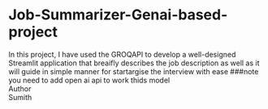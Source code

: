 # Job-Summarizer-Genai-based-project
In this project, I have used the GROQAPI to develop a well-designed Streamlit application that breaifly describes the job description as well as it will guide in simple manner for startargise the interview with ease 
###note
you need to add open ai api to work thids model
<br>
Author 
<br>
Sumith

